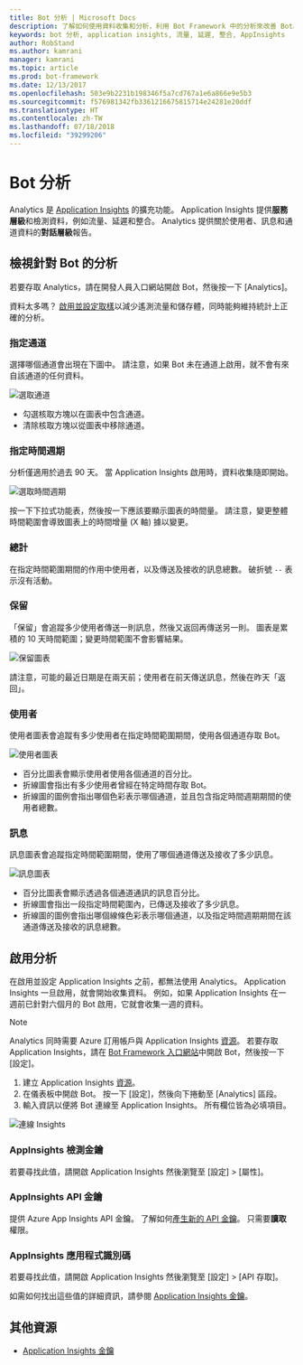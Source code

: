 ```yaml
---
title: Bot 分析 | Microsoft Docs
description: 了解如何使用資料收集和分析，利用 Bot Framework 中的分析來改善 Bot。
keywords: bot 分析, application insights, 流量, 延遲, 整合, AppInsights
author: RobStand
ms.author: kamrani
manager: kamrani
ms.topic: article
ms.prod: bot-framework
ms.date: 12/13/2017
ms.openlocfilehash: 503e9b2231b198346f5a7cd767a1e6a866e9e5b3
ms.sourcegitcommit: f576981342fb3361216675815714e24281e20ddf
ms.translationtype: HT
ms.contentlocale: zh-TW
ms.lasthandoff: 07/18/2018
ms.locfileid: "39299206"
---
```

# <a name="bot-analytics"></a>Bot 分析
Analytics 是 [Application Insights](/azure/application-insights/app-insights-analytics) 的擴充功能。 Application Insights 提供**服務層級**和檢測資料，例如流量、延遲和整合。 Analytics 提供關於使用者、訊息和通道資料的**對話層級**報告。

## <a name="view-analytics-for-a-bot"></a>檢視針對 Bot 的分析
若要存取 Analytics，請在開發人員入口網站開啟 Bot，然後按一下 [Analytics]。

資料太多嗎？ [啟用並設定取樣](/azure/application-insights/app-insights-sampling)以減少遙測流量和儲存體，同時能夠維持統計上正確的分析。 

### <a name="specify-channel"></a>指定通道
選擇哪個通道會出現在下圖中。 請注意，如果 Bot 未在通道上啟用，就不會有來自該通道的任何資料。

![選取通道](~/media/analytics-channels.png)

* 勾選核取方塊以在圖表中包含通道。
* 清除核取方塊以從圖表中移除通道。

### <a name="specify-time-period"></a>指定時間週期
分析僅適用於過去 90 天。 當 Application Insights 啟用時，資料收集隨即開始。

![選取時間週期](~/media/analytics-timepick.png)

按一下下拉式功能表，然後按一下應該要顯示圖表的時間量。
請注意，變更整體時間範圍會導致圖表上的時間增量 (X 軸) 據以變更。

### <a name="grand-totals"></a>總計
在指定時間範圍期間的作用中使用者，以及傳送及接收的訊息總數。
破折號 `--` 表示沒有活動。

### <a name="retention"></a>保留
「保留」會追蹤多少使用者傳送一則訊息，然後又返回再傳送另一則。
圖表是累積的 10 天時間範圍；變更時間範圍不會影響結果。

![保留圖表](~/media/analytics-retention.png)

請注意，可能的最近日期是在兩天前；使用者在前天傳送訊息，然後在昨天「返回」。

### <a name="user"></a>使用者
使用者圖表會追蹤有多少使用者在指定時間範圍期間，使用各個通道存取 Bot。

![使用者圖表](~/media/analytics-users.png)

* 百分比圖表會顯示使用者使用各個通道的百分比。
* 折線圖會指出有多少使用者曾經在特定時間存取 Bot。
* 折線圖的圖例會指出哪個色彩表示哪個通道，並且包含指定時間週期期間的使用者總數。

### <a name="messages"></a>訊息
訊息圖表會追蹤指定時間範圍期間，使用了哪個通道傳送及接收了多少訊息。

![訊息圖表](~/media/analytics-messages.png)

* 百分比圖表會顯示透過各個通道通訊的訊息百分比。
* 折線圖會指出一段指定時間範圍內，已傳送及接收了多少訊息。
* 折線圖的圖例會指出哪個線條色彩表示哪個通道，以及指定時間週期期間在該通道傳送及接收的訊息總數。 

## <a name="enable-analytics"></a>啟用分析
在啟用並設定 Application Insights 之前，都無法使用 Analytics。 Application Insights 一旦啟用，就會開始收集資料。 例如，如果 Application Insights 在一週前已針對六個月的 Bot 啟用，它就會收集一週的資料。
> [!NOTE]
> Analytics 同時需要 Azure 訂用帳戶與 Application Insights [資源](/azure/application-insights/app-insights-create-new-resource)。
若要存取 Application Insights，請在 [Bot Framework 入口網站](https://dev.botframework.com/)中開啟 Bot，然後按一下 [設定]。

1. 建立 Application Insights [資源](/azure/application-insights/app-insights-create-new-resource)。
2. 在儀表板中開啟 Bot。 按一下 [設定]，然後向下捲動至 [Analytics] 區段。
3. 輸入資訊以便將 Bot 連線至 Application Insights。 所有欄位皆為必填項目。

![連線 Insights](~/media/analytics-enable.png)

### <a name="appinsights-instrumentation-key"></a>AppInsights 檢測金鑰
若要尋找此值，請開啟 Application Insights 然後瀏覽至 [設定] > [屬性]。

### <a name="appinsights-api-key"></a>AppInsights API 金鑰
提供 Azure App Insights API 金鑰。 了解如何[產生新的 API 金鑰](https://dev.applicationinsights.io/documentation/Authorization/API-key-and-App-ID)。 只需要**讀取**權限。

### <a name="appinsights-application-id"></a>AppInsights 應用程式識別碼
若要尋找此值，請開啟 Application Insights 然後瀏覽至 [設定] > [API 存取]。

如需如何找出這些值的詳細資訊，請參閱 [Application Insights 金鑰](~/bot-service-resources-app-insights-keys.md)。

## <a name="additional-resources"></a>其他資源
* [Application Insights 金鑰](~/bot-service-resources-app-insights-keys.md)